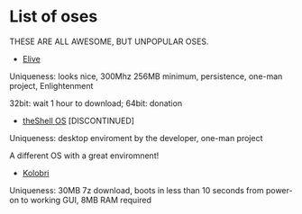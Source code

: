 # List of oses

THESE ARE ALL AWESOME, BUT UNPOPULAR OSES.

* [Elive](https://elivecd.org/download)

Uniqueness: looks nice, 300Mhz 256MB minimum, persistence, one-man project, Enlightenment

32bit: wait 1 hour to download; 64bit: donation
* [theShell OS](https://vicr123.com/theshell/os/) [DISCONTINUED]

Uniqueness: desktop enviroment by the developer, one-man project

A different OS with a great enviromnent!
* [Kolobri](https://kolibrios.org/en/download)

Uniqueness: 30MB 7z download, boots in less than 10 seconds from power-on to working GUI, 8MB RAM required
